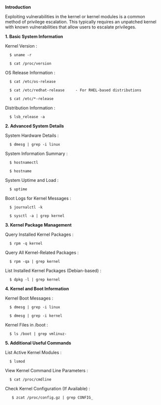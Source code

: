 **Introduction**

 Exploiting vulnerabilities in the kernel or kernel modules is a common method of privilege escalation. This typically requires an unpatched kernel with known vulnerabilities that allow users to escalate privileges.

**1. Basic System Information**

  Kernel Version : 

      $ uname -r
    
      $ cat /proc/version

  OS Release Information : 

      $ cat /etc/os-release
  
      $ cat /etc/redhat-release     - For RHEL-based distributions
  
      $ cat /etc/*-release

  Distribution Information : 
  
      $ lsb_release -a


**2. Advanced System Details**


  System Hardware Details : 

      $ dmesg | grep -i linux

  System Information Summary : 

      $ hostnamectl
  
      $ hostname

  System Uptime and Load : 

      $ uptime

  Boot Logs for Kernel Messages : 

      $ journalctl -k 
  
      $ sysctl -a | grep kernel 


**3. Kernel Package Management**

 
  Query Installed Kernel Packages : 

      $ rpm -q kernel 

  Query All Kernel-Related Packages : 

      $ rpm -qa | grep kernel

  List Installed Kernel Packages (Debian-based) :

      $ dpkg -l | grep kernel
  


**4. Kernel and Boot Information**

  
  Kernel Boot Messages :

      $ dmesg | grep -i linux
  
      $ dmesg | grep -i kernel

  Kernel Files in /boot :

      $ ls /boot | grep vmlinuz-


**5. Additional Useful Commands**


  List Active Kernel Modules :

      $ lsmod

  View Kernel Command Line Parameters  :

      $ cat /proc/cmdline

  Check Kernel Configuration (If Available) :

       $ zcat /proc/config.gz | grep CONFIG_
